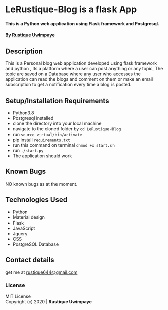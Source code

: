 # LeRustique-Blog is a flask App

#### This is a Python web application using Flask framework and Postgresql.

#### By **[Rustique Uwimpaye](https://github.com/Rustique-Uwimpaye)**

## Description

This is a Personal blog web application developed using flask framework and python , Its a platform where a user can post anything or any topic, The topic are saved on a Database where any user who accesses the application can read the blogs and comment on them or make an email subscription to get a notification every time a blog is posted.

## Setup/Installation Requirements

* Python3.8
* Postgresql installed
* clone the directory into your local machine
* navigate to the cloned folder by `cd LeRustique-Blog`
* run `source virtual/bin/activate`
* pip install `requirements.txt`
* run this command on terminal `chmod +x start.sh`
* run `./start.py`
* The application should work

## Known Bugs

NO known bugs as at the moment.

## Technologies Used

* Python
* Material design
* Flask
* JavaScript
* Jquery
* CSS
* PostgreSQL Database

## Contact details

get me at rustique644@gmail.com

### License

MIT License <br>
Copyright (c) 2020 | **Rustique Uwimpaye**

